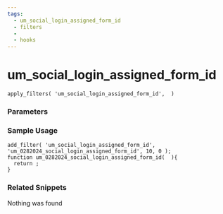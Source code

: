 ```yaml
---
tags: 
  - um_social_login_assigned_form_id
  - filters
  - 
  - hooks
---
```

# um\_social\_login\_assigned\_form\_id

``` php:no-line-numbers
apply_filters( 'um_social_login_assigned_form_id',  )
```
<div class='hook-sep'></div>

### Parameters

<div class='hook-sep'></div>



### Sample Usage

``` php:no-line-numbers
add_filter( 'um_social_login_assigned_form_id', 'um_0282024_social_login_assigned_form_id', 10, 0 );
function um_0282024_social_login_assigned_form_id(  ){
  return ;
}
```
<div class='hook-sep'></div>



### Related Snippets

Nothing was found

